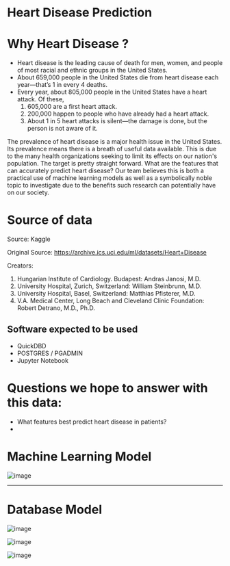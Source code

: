 
# Heart Disease Prediction 

# Why Heart Disease ?
 - Heart disease is the leading cause of death for men, women, and people of most racial and ethnic groups in the United States.
 - About 659,000 people in the United States die from heart disease each year—that’s 1 in every 4 deaths.
 - Every year, about 805,000 people in the United States have a heart attack. 
   Of these,
   1. 605,000 are a first heart attack.
   2. 200,000 happen to people who have already had a heart attack.
   3. About 1 in 5 heart attacks is silent—the damage is done, but the person is not aware of it.
 
 The prevalence of heart disease is a major health issue in the United States.  Its prevalence means there is a breath of useful data
 available.  This is due to the many health organizations seeking to limit its effects on our nation's population.  The target is pretty straight forward.
 What are the features that can accurately predict heart disease?  Our team believes this is both a practical use of machine learning models 
 as well as a symbolically noble topic to investigate due to the benefits such research can potentially have on our society.

# Source of data

Source: Kaggle

Original Source: https://archive.ics.uci.edu/ml/datasets/Heart+Disease

Creators:
1. Hungarian Institute of Cardiology. Budapest: Andras Janosi, M.D.
2. University Hospital, Zurich, Switzerland: William Steinbrunn, M.D.
3. University Hospital, Basel, Switzerland: Matthias Pfisterer, M.D.
4. V.A. Medical Center, Long Beach and Cleveland Clinic Foundation: Robert Detrano, M.D., Ph.D.



## Software expected to be used

* QuickDBD
* POSTGRES / PGADMIN
* Jupyter Notebook

# Questions we hope to answer with this data: 

- What features best predict heart disease in patients?
-

# Machine Learning Model

![image](https://user-images.githubusercontent.com/99847046/178033359-39a7cf9f-e0a9-41bc-acef-5ea630665311.png)
_______________________________________________________________________________________________________________

# Database Model
![image](https://user-images.githubusercontent.com/99847046/178179616-894bf1dc-4e09-4e8f-8a35-333de75a9149.png)

![image](https://user-images.githubusercontent.com/99847046/178179883-1fcfb0a6-466b-479f-ab94-c3fe272ad742.png)

![image](https://user-images.githubusercontent.com/99847046/178179915-8604d40b-825f-4527-a375-3f2ffea5db38.png)





